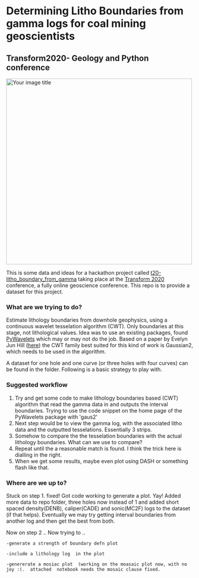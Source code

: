 # Determining Litho Boundaries from gamma logs for coal mining geoscientists
## Transform2020- Geology and Python conference

<img src="https://raw.githubusercontent.com/galena100/Transform2020/master/t20-litho_boundary_from_gamma/test_on_synthetic_data.JPG" alt="Your image title" width="500"/>

This is some data and ideas for a hackathon project called [t20-litho_boundary_from_gamma](https://swung.slack.com/archives/C014YJM3UJW) taking place at the [Transform 2020](https://transform2020.sched.com/)  conference, a fully online geoscience conference.  This repo is to provide a dataset for this project.

### What are we trying to do?

Estimate lithology boundaries from downhole geophysics, using a continuous wavelet tesselation algorithm (CWT).  Only boundaries at this stage, not lithological values.  Idea was to use an existing packages, found [PyWavelets](https://pywavelets.readthedocs.io/en/latest/index.html#) which may or may not do the job.  Based on a paper by Evelyn Jun Hill ([here](https://www.researchgate.net/publication/339871641_Improving_Automated_Geological_Logging_of_Drill_Holes_by_Incorporating_Multiscale_Spatial_Methods)) the CWT family best suited for this kind of work is Gaussian2, which needs to be used in the algorithm.

A dataset for one hole and one curve (or three holes with four curves) can be found in the folder. Following is a basic strategy  to play with.

### Suggested workflow
1. Try and get some code to make lithology boundaries based (CWT) algorithm that read the gamma data in and outputs the interval boundaries.  Trying to use the code snippet on the home page of the PyWavelets package with 'gaus2'
2. Next step would be to view the gamma log, with the associated litho data and the outputted tesselations.  Essentially 3 strips.
3. Somehow to compare the the tesselation boundaries with the actual lithology boundaries.  What can we use to compare?
4. Repeat until the a reasonable match is found.  I think the trick here is dialling in the right.
5. When we get some results, maybe even plot using DASH or something flash like that.

### Where are we up to?
Stuck on step 1.  fixed! Got code working to generate a plot.  Yay!
Added more data to repo folder, three holes now instead of 1 and added short spaced density(DENB), caliper(CADE) and sonic(MC2F) logs to the dataset (if that helps).  Eventually we may try getting interval boundaries from another log and then get the best from both.

Now on step 2 ..
    Now trying to ..
    
    -generate a strength of boundary defn plot
    
    -include a lithology log  in the plot
    
    -genererate a mosiac plot  (working on the moasaic plot now, with no joy :(.  attached  notebook needs the mosaic clause fixed.

